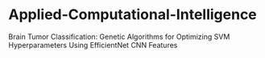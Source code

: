 # Applied-Computational-Intelligence
Brain Tumor Classification: Genetic Algorithms for Optimizing SVM Hyperparameters Using EfficientNet CNN Features
